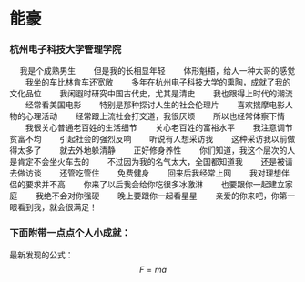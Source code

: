 # 能豪

### 杭州电子科技大学管理学院

  　  我是个成熟男生
　　但是我的长相显年轻
　　体形魁梧，给人一种大哥的感觉 
　　我坐的车比林肯车还宽敞 
　　多年在杭州电子科技大学的熏陶，成就了我的文化品位 
　　我闲遐时研究中国古代史，尤其是清史 
　　我也跟得上时代的潮流 
　　经常看美国电影 
　　特别是那种探讨人生的社会伦理片 
　　喜欢揣摩电影人物的心理活动 
　　经常跟上流社会打交道，我很厌烦 
　　所以也经常体察下情 
　　我很关心普通老百姓的生活细节 
　　关心老百姓的富裕水平 
　　我注意调节贫富不均 
　　引起社会的强烈反响 
　　听说有人想采访我 
　　这种采访我以前做得太多了 
　　就去外地躲清静 
　　正好修身养性 
　　你们知道，我这个层次的人是肯定不会坐火车去的 
　　不过因为我的名气太大，全国都知道我 
　　还是被请去做访谈 
　　还管吃管住 
　　免费健身 
　　回来后我经常上网 
　　我对理想伴侣的要求并不高 
　　你来了以后我会给你吃很多冰激淋 
　　也要跟你一起建立家庭 
　　我绝不会对你强硬 
　　晚上要跟你一起看星星 
　　亲爱的你来吧，你第一眼看到我，就会很满足！

### 下面附带一点点个人小成就：  

最新发现的公式：
$$
F=ma
$$
